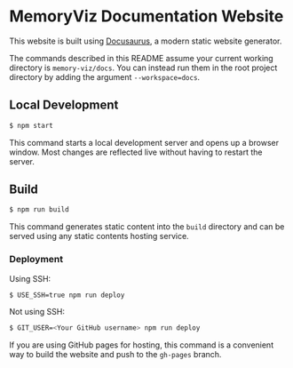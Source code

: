 # MemoryViz Documentation Website

This website is built using [Docusaurus](https://docusaurus.io/), a modern static website generator.

The commands described in this README assume your current working directory is `memory-viz/docs`.
You can instead run them in the root project directory by adding the argument `--workspace=docs`.

## Local Development

```bash
$ npm start
```

This command starts a local development server and opens up a browser window.
Most changes are reflected live without having to restart the server.

## Build

```bash
$ npm run build
```

This command generates static content into the `build` directory and can be served using any static contents hosting service.

### Deployment

Using SSH:

```bash
$ USE_SSH=true npm run deploy
```

Not using SSH:

```bash
$ GIT_USER=<Your GitHub username> npm run deploy
```

If you are using GitHub pages for hosting, this command is a convenient way to build the website and push to the `gh-pages` branch.
